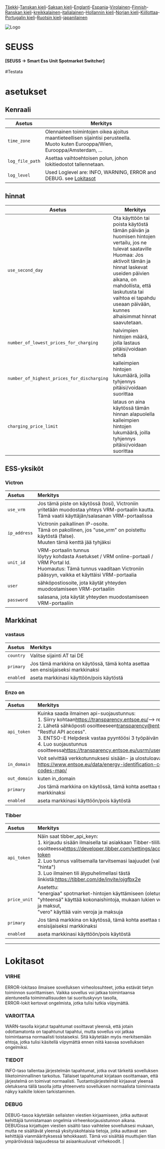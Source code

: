 [Tšekki](README.cs.md)-[Tanskan kieli](README.da.md)-[Saksan kieli](README.de.md)-[Englanti](README.md)-[Espanja](README.es.md)-[Virolainen](README.et.md)-[Finnish](README.fi.md)-[Ranskan kieli](README.fr.md)-[kreikkalainen](README.el.md)-[italialainen](README.it.md)-[Hollannin kieli](README.nl.md)-[Norjan kieli](README.no.md)-[Kiillottaa](README.pl.md)-[Portugalin kieli](README.pt.md)-[Ruotsin kieli](README.sv.md)-[japanilainen](README.ja.md)

![Logo](views/static/images/logo-seuss.png?raw=true "SEUSS")

# SEUSS

#### [SEUSS -> Smart Ess Unit Spotmarket Switcher]

\#Testata

# asetukset

## Kenraali

| Asetus          | Merkitys                                                                                                                             |
| --------------- | ------------------------------------------------------------------------------------------------------------------------------------ |
| `time_zone`     | Olennainen toimintojen oikea ajoitus maantieteellisen sijaintisi perusteella.<br/>Muoto kuten Eurooppa/Wien, Eurooppa/Amsterdam, ... |
| `log_file_path` | Asettaa vaihtoehtoisen polun, johon lokitiedostot tallennetaan.                                                                      |
| `log_level`     | Used Loglevel are: INFO, WARNING, ERROR and DEBUG. see [Lokitasot](#loglevels)                                                       |

## hinnat

| Asetus                                     | Merkitys                                                                                                                                                                                                                                                                                       |
| ------------------------------------------ | ---------------------------------------------------------------------------------------------------------------------------------------------------------------------------------------------------------------------------------------------------------------------------------------------- |
| `use_second_day`                           | Ota käyttöön tai poista käytöstä tämän päivän ja huomisen hintojen vertailu, jos ne tulevat saataville<br/>Huomaa: Jos aktivoit tämän ja hinnat laskevat useiden päivien aikana, on mahdollista, että laskutusta tai vaihtoa ei tapahdu useaan päivään, kunnes alhaisimmat hinnat saavutetaan. |
| `number_of_lowest_prices_for_charging`     | halvimpien hintojen määrä, jolla lastaus pitäisi/voidaan tehdä                                                                                                                                                                                                                                 |
| `number_of_highest_prices_for_discharging` | kalleimpien hintojen lukumäärä, joilla tyhjennys pitäisi/voidaan suorittaa                                                                                                                                                                                                                     |
| `charging_price_limit`                     | lataus on aina käytössä tämän hinnan alapuolella<br/>kalleimpien hintojen lukumäärä, joilla tyhjennys pitäisi/voidaan suorittaa                                                                                                                                                                |

## ESS-yksiköt

### Victron

| Asetus       | Merkitys                                                                                                                                                                             |
| :----------- | :----------------------------------------------------------------------------------------------------------------------------------------------------------------------------------- |
| `use_vrm`    | Jos tämä piste on käytössä (tosi), Victroniin yritetään muodostaa yhteys VRM-portaalin kautta.<br/>Tämä vaatii käyttäjän/salasanan VRM-portaalissa                                   |
| `ip_address` | Victronin paikallinen IP-osoite.<br/>Tämä on pakollinen, jos "use_vrm" on poistettu käytöstä (false).<br/>Muuten tämä kenttä jää tyhjäksi                                            |
| `unit_id`    | VRM-portaalin tunnus<br/>löytyy kohdasta Asetukset / VRM online-portaali / VRM Portal Id.<br/>Huomautus: Tämä tunnus vaaditaan Victroniin pääsyyn, vaikka et käyttäisi VRM-portaalia |
| `user`       | sähköpostiosoite, jota käytät yhteyden muodostamiseen VRM-portaaliin                                                                                                                 |
| `password`   | salasana, jota käytät yhteyden muodostamiseen VRM-portaaliin                                                                                                                         |

## Markkinat

### vastaus

| Asetus    | Merkitys                                                                         |
| :-------- | :------------------------------------------------------------------------------- |
| `country` | Valitse sijainti AT tai DE                                                       |
| `primary` | Jos tämä markkina on käytössä, tämä kohta asettaa sen ensisijaiseksi markkinaksi |
| `enabled` | aseta markkinasi käyttöön/pois käytöstä                                          |

### Enzo on

| Asetus       | Merkitys                                                                                                                                                                                                                                                                                                                                                                                                                     |
| :----------- | :--------------------------------------------------------------------------------------------------------------------------------------------------------------------------------------------------------------------------------------------------------------------------------------------------------------------------------------------------------------------------------------------------------------------------- |
| `api_token`  | Kuinka saada ilmainen api-suojaustunnus:<br/>1. Siirry kohtaan<https://transparency.entsoe.eu/>--> rekisteröidy ja luo tili<br/>2. Lähetä sähköposti osoitteeseen[transparency@entsoe.eu](mailto:transparency@entsoe.eu)otsikkorivillä "Restful API access".<br/>3. ENTSO-E Helpdesk vastaa pyyntöösi 3 työpäivän kuluessa.<br/>4. Luo suojaustunnus osoitteessa<https://transparency.entsoe.eu/usrm/user/myAccountSettings> |
| `in_domain`  | Voit selvittää verkkotunnuksesi sisään- ja ulostuloavaimesi osoitteessa:<br/><https://www.entsoe.eu/data/energy-identification-codes-eic/eic-area-codes-map/>                                                                                                                                                                                                                                                                |
| `out_domain` | kuten in_domain                                                                                                                                                                                                                                                                                                                                                                                                              |
| `primary`    | Jos tämä markkina on käytössä, tämä kohta asettaa sen ensisijaiseksi markkinaksi                                                                                                                                                                                                                                                                                                                                             |
| `enabled`    | aseta markkinasi käyttöön/pois käytöstä                                                                                                                                                                                                                                                                                                                                                                                      |

### Tibber

| Asetus       | Merkitys                                                                                                                                                                                                                                                                                                                           |
| :----------- | :--------------------------------------------------------------------------------------------------------------------------------------------------------------------------------------------------------------------------------------------------------------------------------------------------------------------------------- |
| `api_token`  | Näin saat tibber_api_keyn:<br/>1. kirjaudu sisään ilmaisella tai asiakkaan Tibber-tilillä osoitteessa<https://developer.tibber.com/settings/access-token><br/>2. Luo tunnus valitsemalla tarvitsemasi laajuudet (valitse "hinta")<br/>3. Luo ilmainen tili älypuhelimellasi tästä linkistä:<https://tibber.com/de/invite/ojgfbx2e> |
| `price_unit` | Asetettu:<br/>"energiaa" spotmarket-hintojen käyttämiseen (oletus),<br/>"yhteensä" käyttää kokonaishintoja, mukaan lukien verot ja maksut,<br/>"vero" käyttää vain veroja ja maksuja                                                                                                                                               |
| `primary`    | Jos tämä markkina on käytössä, tämä kohta asettaa sen ensisijaiseksi markkinaksi                                                                                                                                                                                                                                                   |
| `enabled`    | aseta markkinasi käyttöön/pois käytöstä                                                                                                                                                                                                                                                                                            |

* * *

# Lokitasot

### VIRHE

ERROR-lokitaso ilmaisee sovelluksen virheolosuhteet, jotka estävät tietyn toiminnon suorittamisen. Vaikka sovellus voi jatkaa toimintaansa alentuneella toiminnallisuuden tai suorituskyvyn tasolla,<br/>ERROR-lokit kertovat ongelmista, jotka tulisi tutkia viipymättä.

### VAROITTAA

WARN-tasolla kirjatut tapahtumat osoittavat yleensä, että jotain odottamatonta on tapahtunut
tapahtui, mutta sovellus voi jatkaa toimintaansa normaalisti toistaiseksi.
Sitä käytetään myös merkitsemään ehtoja, jotka tulisi käsitellä viipymättä ennen niitä
kasvaa sovelluksen ongelmiksi.

### TIEDOT

INFO-taso tallentaa järjestelmän tapahtumat, jotka ovat tärkeitä
sovelluksen liiketoiminnallinen tarkoitus. Tällaiset tapahtumat kirjataan osoittamaan, että järjestelmä on
toimivat normaalisti. Tuotantojärjestelmät kirjaavat yleensä oletuksena tällä tasolla
jotta yhteenveto sovelluksen normaalista toiminnasta näkyy kaikille
 lokien tarkistaminen.

### DEBUG

DEBUG-tasoa käytetään sellaisten viestien kirjaamiseen, jotka auttavat kehittäjiä tunnistamaan
ongelmia virheenkorjausistunnon aikana. DEBUGissa kirjattujen viestien sisältö
taso vaihtelee sovelluksesi mukaan, mutta ne sisältävät yleensä
yksityiskohtaisia ​​tietoja, jotka auttavat sen kehittäjiä vianmäärityksessä
tehokkaasti. Tämä voi sisältää muuttujien tilan ympäröivässä laajuudessa tai
asiaankuuluvat virhekoodit. |
